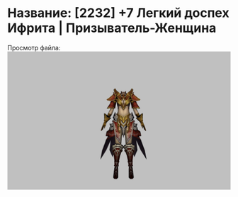 # Название: [2232] +7 Легкий доспех Ифрита | Призыватель-Женщина

Просмотр файла:
![p090020.png](p090020.png)